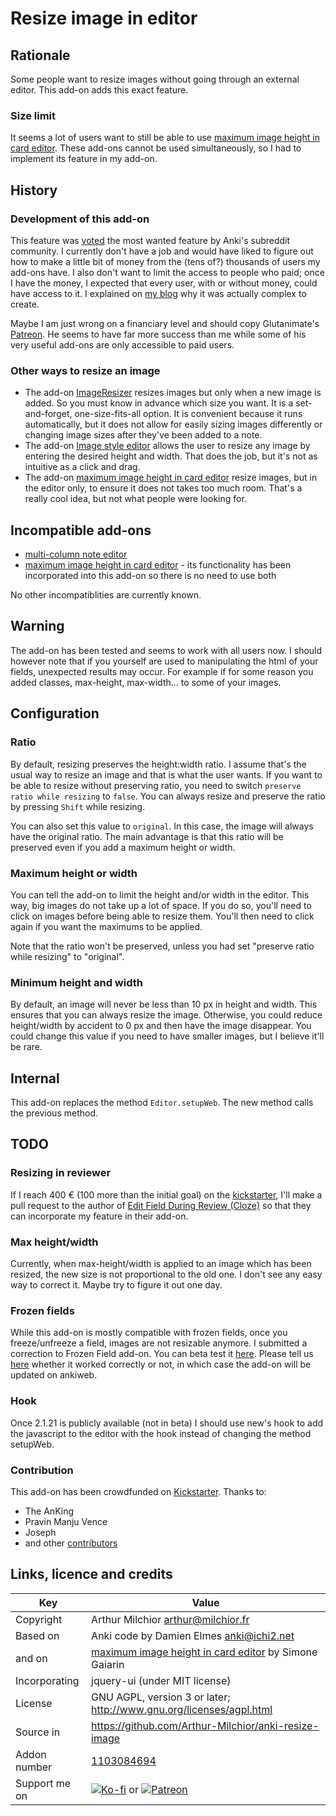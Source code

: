 # Resize image in editor
## Rationale
Some people want to resize images without going through an external
editor. This add-on adds this exact feature.

### Size limit
It seems a lot of users want to still be able to use [maximum image height in card editor](https://ankiweb.net/shared/info/229181581).
These add-ons cannot be used simultaneously, so I had to implement its feature in my add-on. 

## History
### Development of this add-on
This feature was [voted](https://www.reddit.com/r/Anki/comments/ex8h23/unofficial_feature_voting_system_february_2020/) the most wanted feature by Anki's subreddit community.
I currently don't have a job and would have liked to figure out how to make a little bit of money from the (tens of?) thousands of users my add-ons have.
I also don't want to limit the access to people who paid; once I have the money, I expected that every user, with or without money, could have access to it.
I explained on [my blog](http://www.milchior.fr/blog_en/index.php/post/2020/02/17/How-hard-can-it-be-to-code-a-feature-to-let-users-resize-images-in-a-software) why it was actually complex to create.

Maybe I am just wrong on a financiary level and should copy Glutanimate's [Patreon](https://www.patreon.com/glutanimate).
He seems to have far more success than me while some of his very useful add-ons are only accessible to paid users.

### Other ways to resize an image
* The add-on [ImageResizer](https://ankiweb.net/shared/info/1214357311) resizes images but only when a new image is added.
So you must know in advance which size you want.
It is a set-and-forget, one-size-fits-all option.
It is convenient because it runs automatically, but it does not allow for easily sizing images differently or changing image sizes after they've been added to a note.
* The add-on [Image style editor](https://ankiweb.net/shared/info/1593969147) allows the user to resize any image by entering the desired height and width.
That does the job, but it's not as intuitive as a click and drag.
* The add-on [maximum image height in card editor](https://ankiweb.net/shared/info/229181581) resize images, but in the editor only, to ensure it does not takes too much room.
That's a really cool idea, but not what people were looking for.

## Incompatible add-ons
* [multi-column note editor](https://ankiweb.net/shared/info/3491767031)
* [maximum image height in card editor](https://ankiweb.net/shared/info/229181581) - its functionality has been incorporated into this add-on so there is no need to use both

No other incompatiblities are currently known.

## Warning
The add-on has been tested and seems to work with all users now.
I should however note that if you yourself are used to manipulating the html of your fields, unexpected results may occur.
For example if for some reason you added classes, max-height, max-width... to some of your images.

## Configuration
### Ratio
By default, resizing preserves the height:width ratio. I assume that's the usual way to resize an image and that is what the user wants.
If you want to be able to resize without preserving ratio, you need to switch `preserve ratio while resizing` to `false`.
You can always resize and preserve the ratio by pressing `Shift` while resizing. 

You can also set this value to `original`. In this case, the image will always have the original ratio.
The main advantage is that this ratio will be preserved even if you add a maximum height or width.

### Maximum height or width
You can tell the add-on to limit the height and/or width in the editor.
This way, big images do not take up a lot of space.
If you do so, you'll need to click on images before being able to resize them.
You'll then need to click again if you want the maximums to be applied.

Note that the ratio won't be preserved, unless you had set "preserve ratio while resizing" to "original".

### Minimum height and width
By default, an image will never be less than 10 px in height and width.
This ensures that you can always resize the image.
Otherwise, you could reduce height/width by accident to 0 px and then have the image disappear.
You could change this value if you need to have smaller images, but I believe it'll be rare.

## Internal
This add-on replaces the method `Editor.setupWeb`. The new method calls the previous method.

## TODO
### Resizing in reviewer
If I reach 400 € (100 more than the initial goal) on the [kickstarter](https://www.kickstarter.com/projects/arthurmilchior/image-resizing-in-anki/description),
I'll make a pull request to the author of [Edit Field During Review (Cloze)](https://ankiweb.net/shared/info/385888438) so that they can incorporate my feature in their add-on.

### Max height/width
Currently, when max-height/width is applied to an image which has been resized, the new size is not proportional to the old one.
I don't see any easy way to correct it. Maybe try to figure it out one day.

### Frozen fields
While this add-on is mostly compatible with frozen fields, once you freeze/unfreeze a field, images are not resizable anymore.
I submitted a correction to Frozen Field add-on. You can beta test it [here](https://github.com/glutanimate/frozen-fields/releases/tag/v2.1.0).
Please tell us [here](https://github.com/glutanimate/frozen-fields/pull/15#event-3054473127) whether it worked correctly or not, in which case the add-on will be updated on ankiweb.

### Hook
Once 2.1.21 is publicly available (not in beta) I should use new's hook to add the javascript to the editor with the hook instead of changing the method setupWeb.

### Contribution
This add-on has been crowdfunded on [Kickstarter](https://www.kickstarter.com/projects/arthurmilchior/image-resizing-in-anki). Thanks to:
* The AnKing
* Pravin Manju Vence
* Joseph
* and other [contributors](contributors.md) 

## Links, licence and credits

Key         |Value
------------|-------------------------------------------------------------------
Copyright   | Arthur Milchior <arthur@milchior.fr>
Based on    | Anki code by Damien Elmes <anki@ichi2.net>
and on      | [maximum image height in card editor](https://ankiweb.net/shared/info/229181581) by Simone Gaiarin
Incorporating| jquery-ui (under MIT license)
License     | GNU AGPL, version 3 or later; http://www.gnu.org/licenses/agpl.html
Source in   | https://github.com/Arthur-Milchior/anki-resize-image
Addon number| [1103084694](https://ankiweb.net/shared/info/1103084694)
Support me on| [![Ko-fi](https://ko-fi.com/img/Kofi_Logo_Blue.svg)](Ko-fi.com/arthurmilchior) or [![Patreon](http://www.milchior.fr/patreon.png)](https://www.patreon.com/bePatron?u=146206)
